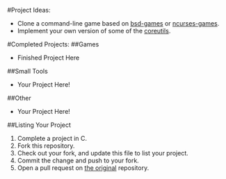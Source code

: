 #Project Ideas:

 - Clone a command-line game based on [bsd-games][bsd-games-for-osx] or
   [ncurses-games][ncurses-games].
 - Implement your own version of some of the [coreutils][coreutils].

[bsd-games-for-osx]: https://github.com/ctdk/bsdgames-osx
[ncurses-games]: http://alexdantas.net/wiki/index.php?title=Command-line_Game_List
[coreutils]: http://git.savannah.gnu.org/cgit/coreutils.git/tree/src

#Completed Projects:
##Games
 - Finished Project Here

##Small Tools
 - Your Project Here!

##Other
 - Your Project Here!

##Listing Your Project
1. Complete a project in C.
2. Fork this repository.
3. Check out your fork, and update this file to list your project.
4. Commit the change and push to your fork.
5. Open a pull request on [the original] repository.

[the original]: https://github.com/LearnToCodeC/CProgrammingCurriculum
